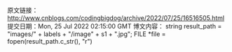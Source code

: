 原文链接：http://www.cnblogs.com/codingbigdog/archive/2022/07/25/16516505.html
提交日期：Mon, 25 Jul 2022 02:15:00 GMT
博文内容：
string result_path = "images/" + labels + "/image" + s1 + ".jpg";
FILE *file = fopen(result_path.c_str(), "r")